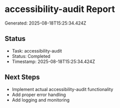 # accessibility-audit Report

Generated: 2025-08-18T15:25:34.424Z

## Status
- Task: accessibility-audit
- Status: Completed
- Timestamp: 2025-08-18T15:25:34.424Z

## Next Steps
- Implement actual accessibility-audit functionality
- Add proper error handling
- Add logging and monitoring

